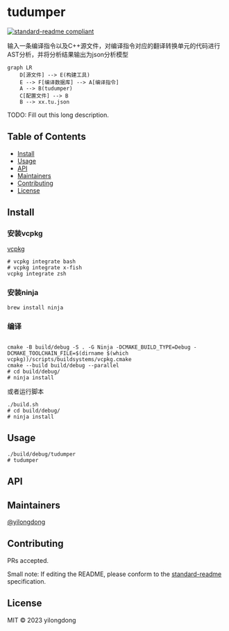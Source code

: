 # tudumper

[![standard-readme compliant](https://img.shields.io/badge/standard--readme-OK-green.svg?style=flat-square)](https://github.com/RichardLitt/standard-readme)

输入一条编译指令以及C++源文件，对编译指令对应的翻译转换单元的代码进行AST分析，并将分析结果输出为json分析模型
```mermaid
graph LR
    D[源文件] --> E(构建工具)
    E --> F[编译数据库] --> A[编译指令]
    A --> B(tudumper)
    C[配置文件] --> B
    B --> xx.tu.json
```
TODO: Fill out this long description.


## Table of Contents

- [Install](#install)
- [Usage](#usage)
- [API](#api)
- [Maintainers](#maintainers)
- [Contributing](#contributing)
- [License](#license)

## Install

### 安装vcpkg
[vcpkg](https://vcpkg.io/en/index.html)
```shell
# vcpkg integrate bash
# vcpkg integrate x-fish
vcpkg integrate zsh
```

### 安装ninja
```shell
brew install ninja
```

### 编译
```shell

cmake -B build/debug -S . -G Ninja -DCMAKE_BUILD_TYPE=Debug -DCMAKE_TOOLCHAIN_FILE=$(dirname $(which vcpkg))/scripts/buildsystems/vcpkg.cmake
cmake --build build/debug --parallel
# cd build/debug/
# ninja install
```
或者运行脚本
```shell
./build.sh
# cd build/debug/
# ninja install
```

## Usage

```shell
./build/debug/tudumper
# tudumper
```

## API

## Maintainers

[@yilongdong](https://github.com/yilongdong)

## Contributing

PRs accepted.

Small note: If editing the README, please conform to the [standard-readme](https://github.com/RichardLitt/standard-readme) specification.

## License

MIT © 2023 yilongdong
